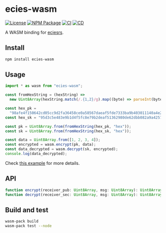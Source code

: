 # ecies-wasm

[![License](https://img.shields.io/github/license/ecies/rs-wasm.svg)](https://github.com/ecies/rs-wasm)
[![NPM Package](https://img.shields.io/npm/v/ecies-wasm.svg)](https://www.npmjs.com/package/ecies-wasm)
[![CI](https://github.com/ecies/rs-wasm/workflows/Build%20wasm/badge.svg)](https://github.com/ecies/rs-wasm/actions)
[![CD](https://github.com/ecies/rs-wasm/workflows/Publish%20wasm/badge.svg)](https://github.com/ecies/rs-wasm/actions)

A WASM binding for [eciesrs](https://github.com/ecies/rs).

## Install

```bash
npm install ecies-wasm
```

## Usage

```js
import * as wasm from "ecies-wasm";

const fromHexString = (hexString) =>
  new Uint8Array(hexString.match(/.{1,2}/g).map((byte) => parseInt(byte, 16)));

const hex_pk =
  "98afe4f150642cd05cc9d2fa36458ce0a58567daeaf5fde7333ba9b403011140a4e28911fcf83ab1f457a30b4959efc4b9306f514a4c3711a16a80e3b47eb58b";
const hex_sk = "95d3c5e483e9b1d4f5fc8e79b2deaf51362980de62dbb082a9a4257eef653d7d";

const pk = Uint8Array.from(fromHexString(hex_pk, "hex"));
const sk = Uint8Array.from(fromHexString(hex_sk, "hex"));

const data = Uint8Array.from([1, 2, 3, 4]);
const encrypted = wasm.encrypt(pk, data);
const data_decrypted = wasm.decrypt(sk, encrypted);
console.log(data_decrypted);
```

Check [this example](https://github.com/ecies/wasm-example) for more details.

## API

```ts
function encrypt(receiver_pub: Uint8Array, msg: Uint8Array): Uint8Array | undefined;
function decrypt(receiver_sec: Uint8Array, msg: Uint8Array): Uint8Array | undefined;
```

## Build and test

```bash
wasm-pack build
wasm-pack test --node
```
